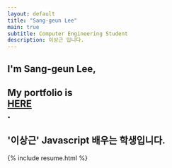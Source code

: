 ```yaml
---
layout: default
title: "Sang-geun Lee"
main: true
subtitle: Computer Engineering Student
description: 이상근 입니다.
---
```

<div class="intro-animation">
<section class="explanation">
    <h1 class="intro">
    I'm Sang-geun Lee,
    </h1>
    <h1 class="intro">My portfolio is  
        <div class="intro-link">
            <a class="transition" href="http://s4ng.github.io/portfolio" target="_blank">
                HERE
            </a>
            <div class="underline-mask transition"></div>
            <div class="underline"></div>
        </div>.
    </h1>
    <h2 class="intro">'이상근' Javascript 배우는 학생입니다.</h2>
</section>
</div>
{% include resume.html %}

